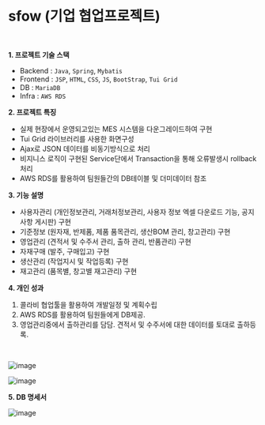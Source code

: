 # sfow (기업 협업프로젝트)

<br>

**1. 프로젝트 기술 스택**

- Backend  :  `Java`, `Spring`, `Mybatis`
- Frontend  :  `JSP`, `HTML`, `CSS`, `JS`, `BootStrap`, `Tui Grid`
- DB  :  `MariaDB`
- Infra  :  `AWS RDS`

**2. 프로젝트 특징**

- 실제 현장에서 운영되고있는 MES 시스템을 다운그레이드하여 구현
- Tui Grid 라이브러리를 사용한 화면구성
- Ajax로 JSON 데이터를 비동기방식으로 처리
- 비지니스 로직이 구현된 Service단에서 Transaction을 통해 오류발생시 rollback 처리
- AWS RDS를 활용하여 팀원들간의 DB테이블 및 더미데이터 참조

**3. 기능 설명**

- 사용자관리 (개인정보관리, 거래처정보관리, 사용자 정보 엑셀 다운로드 기능, 공지사항 게시판) 구현
- 기준정보 (원자재, 반제품, 제품 품목관리, 생산BOM 관리, 창고관리) 구현
- 영업관리 (견적서 및 수주서 관리, 출하 관리, 반품관리) 구현
- 자재구매 (발주, 구매입고) 구현
- 생산관리 (작업지시 및 작업등록) 구현
- 재고관리 (품목별, 창고별 재고관리) 구현

**4. 개인 성과**

1) 콜라비 협업툴을 활용하여 개발일정 및 계획수립
2) AWS RDS를 활용하여 팀원들에게 DB제공.
3) 영업관리중에서 출하관리를 담담. 견적서 및 수주서에 대한 데이터를 토대로 출하등록.

<br>

![image](https://github.com/minbo2002/sfow/assets/68101836/840f2e28-121e-4d81-aeef-d8a84c0859de)

![image](https://github.com/minbo2002/sfow/assets/68101836/6388fa0d-d41d-4706-bbc9-c7bf666c5d7b)

**5. DB 명세서**

![image](https://github.com/minbo2002/sfow/assets/68101836/d5e5dca5-28b0-4564-b69f-7470cb504e26)


